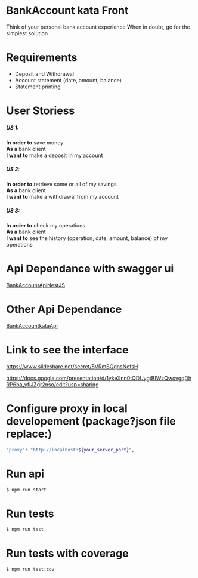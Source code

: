 # BankAccount kata Front
Think of your personal bank account experience When in doubt, go for the simplest solution

# Requirements
- Deposit and Withdrawal
- Account statement (date, amount, balance)
- Statement printing
 
# User Storiess
##### US 1:
**In order to** save money  
**As a** bank client  
**I want to** make a deposit in my account  
 
##### US 2: 
**In order to** retrieve some or all of my savings  
**As a** bank client  
**I want to** make a withdrawal from my account  
 
##### US 3: 
**In order to** check my operations  
**As a** bank client  
**I want to** see the history (operation, date, amount, balance)  of my operations  


# Api Dependance with swagger ui
[BankAccountApiNestJS](https://github.com/emilindadie/BankAccountApiNestJS)

# Other Api Dependance
[BankAccountkataApi](https://github.com/emilindadie/BankAccountKataApi)


# Link to see the interface
https://www.slideshare.net/secret/5VRmSQqnsNefsH

https://docs.google.com/presentation/d/1ykeXnn0tQDUygtBIWzQwovgqDhRP6ba_yfiJZgr2nso/edit?usp=sharing


# Configure proxy in local developement (package?json file replace:) 

```sh
"proxy": "http://localhost:${your_server_port}",
```

# Run api
```sh
$ npm run start
```

# Run tests
```sh
$ npm run test  
```

# Run tests with coverage
```sh
$ npm run test:cov 